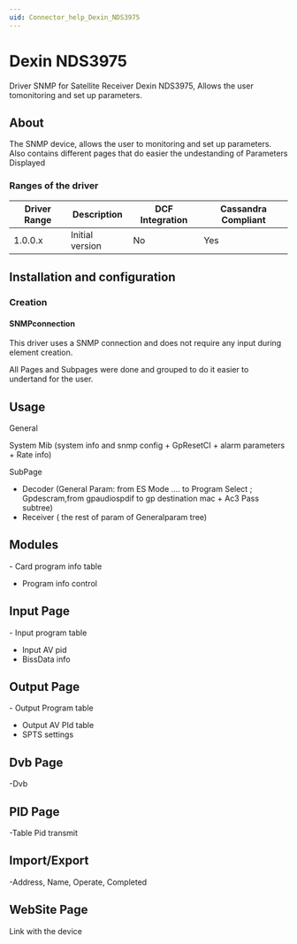 ```yaml
---
uid: Connector_help_Dexin_NDS3975
---
```


# Dexin NDS3975

Driver SNMP for Satellite Receiver Dexin NDS3975, Allows the user tomonitoring and set up parameters.

## About

The SNMP device, allows the user to monitoring and set up parameters. Also contains different pages that do easier the undestanding of Parameters Displayed

### Ranges of the driver

| **Driver Range** | **Description** | **DCF Integration** | **Cassandra Compliant** |
|------------------|-----------------|---------------------|-------------------------|
| 1.0.0.x          | Initial version | No                  | Yes                     |

## Installation and configuration

### Creation

#### SNMPconnection

This driver uses a SNMP connection and does not require any input during element creation.

All Pages and Subpages were done and grouped to do it easier to undertand for the user.

## Usage

General

System Mib (system info and snmp config + GpResetCI + alarm parameters + Rate info)

SubPage
- Decoder (General Param: from ES Mode .... to Program Select ; Gpdescram,from gpaudiospdif to gp destination mac + Ac3 Pass subtree)
- Receiver ( the rest of param of Generalparam tree)

## Modules

\- Card program info table
- Program info control

## Input Page

\- Input program table
- Input AV pid
- BissData info

## Output Page

\- Output Program table
- Output AV PId table
- SPTS settings

## Dvb Page

-Dvb

## PID Page

-Table Pid transmit

## Import/Export

-Address, Name, Operate, Completed

## WebSite Page

Link with the device
